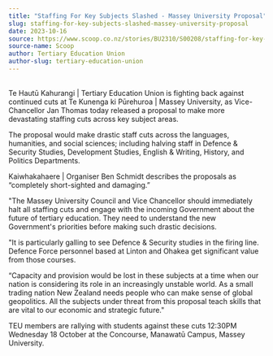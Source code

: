 ```yaml
---
title: "Staffing For Key Subjects Slashed - Massey University Proposal"
slug: staffing-for-key-subjects-slashed-massey-university-proposal
date: 2023-10-16
source: https://www.scoop.co.nz/stories/BU2310/S00208/staffing-for-key-subjects-slashed-massey-university-proposal.htm
source-name: Scoop
author: Tertiary Education Union
author-slug: tertiary-education-union
---
```


<p><br>Te Hautū Kahurangi | Tertiary Education Union is
fighting back against continued cuts at Te Kunenga ki
Pūrehuroa | Massey University, as Vice-Chancellor Jan
Thomas today released a proposal to make more devastating
staffing cuts across key subject areas.</p>

<p>The proposal
would make drastic staff cuts across the languages,
humanities, and social sciences; including halving staff in
Defence &amp; Security Studies, Development Studies, English
&amp; Writing, History, and Politics
Departments.</p>

<p>Kaiwhakahaere | Organiser Ben Schmidt
describes the proposals as “completely short-sighted and
damaging.”</p>

<p>"The Massey University Council and Vice
Chancellor should immediately halt all staffing cuts and
engage with the incoming Government about the future of
tertiary education. They need to understand the new
Government's priorities before making such drastic
decisions.</p>

<p>"It is particularly galling to see Defence
&amp; Security studies in the firing line. Defence Force
personnel based at Linton and Ohakea get significant value
from those courses.</p>

<p>“Capacity and provision would be
lost in these subjects at a time when our nation is
considering its role in an increasingly unstable world. As a
small trading nation New Zealand needs people who can make
sense of global geopolitics. All the subjects under threat
from this proposal teach skills that are vital to our
economic and strategic future."</p>

<p>TEU members are
rallying with students against these cuts 12:30PM Wednesday
18 October at the Concourse, Manawatū Campus, Massey
University.</p>

